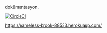 dokümantasyon.

[![CircleCI](https://circleci.com/gh/ahmetkaramercan/MY_DEMO_APP/tree/main.svg?style=svg)](https://circleci.com/gh/ahmetkaramercan/MY_DEMO_APP/tree/main)

https://nameless-brook-88533.herokuapp.com/